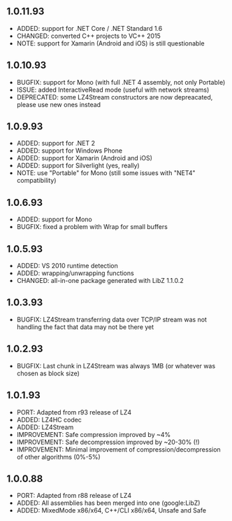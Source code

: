 ## 1.0.11.93
- ADDED: support for .NET Core / .NET Standard 1.6
- CHANGED: converted C++ projects to VC++ 2015
- NOTE: support for Xamarin (Android and iOS) is still questionable

## 1.0.10.93
- BUGFIX: support for Mono (with full .NET 4 assembly, not only Portable)
- ISSUE: added InteractiveRead mode (useful with network streams)
- DEPRECATED: some LZ4Stream constructors are now depreacated, please use new ones instead

## 1.0.9.93
- ADDED: support for .NET 2
- ADDED: support for Windows Phone
- ADDED: support for Xamarin (Android and iOS)
- ADDED: support for Silverlight (yes, really)
- NOTE: use "Portable" for Mono (still some issues with "NET4" compatibility)

## 1.0.6.93
- ADDED: support for Mono
- BUGFIX: fixed a problem with Wrap for small buffers

## 1.0.5.93
- ADDED: VS 2010 runtime detection
- ADDED: wrapping/unwrapping functions
- CHANGED: all-in-one package generated with LibZ 1.1.0.2

## 1.0.3.93
- BUGFIX: LZ4Stream transferring data over TCP/IP stream was not handling the fact that data may not be there yet

## 1.0.2.93
- BUGFIX: Last chunk in LZ4Stream was always 1MB (or whatever was chosen as block size)

## 1.0.1.93
- PORT: Adapted from r93 release of LZ4
- ADDED: LZ4HC codec
- ADDED: LZ4Stream
- IMPROVEMENT: Safe compression improved by ~4%
- IMPROVEMENT: Safe decompression improved by ~20-30% (!)
- IMPROVEMENT: Minimal improvement of compression/decompression of other algorithms (0%-5%)

## 1.0.0.88
- PORT: Adapted from r88 release of LZ4
- ADDED: All assemblies has been merged into one (google:LibZ)
- ADDED: MixedMode x86/x64, C++/CLI x86/x64, Unsafe and Safe
